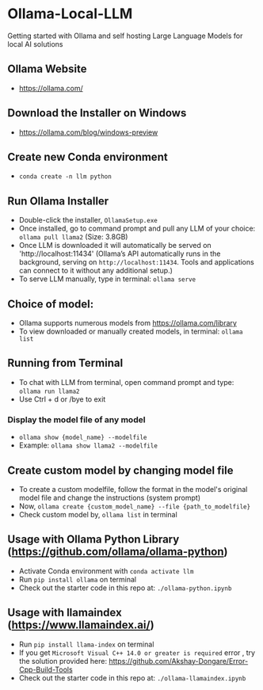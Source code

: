 # Ollama-Local-LLM
Getting started with Ollama and self hosting Large Language Models for local AI solutions

## Ollama Website
* https://ollama.com/

## Download the Installer on Windows
* https://ollama.com/blog/windows-preview

## Create new Conda environment 
* `conda create -n llm python`

## Run Ollama Installer
* Double-click the installer, `OllamaSetup.exe`
* Once installed, go to command prompt and pull any LLM of your choice: `ollama pull llama2` (Size: 3.8GB)
* Once LLM is downloaded it will automatically be served on 'http://localhost:11434' (Ollama’s API automatically runs in the background, serving on `http://localhost:11434`. Tools and applications can connect to it without any additional setup.)
* To serve LLM manually, type in terminal: `ollama serve`
## Choice of model:
* Ollama supports numerous models from https://ollama.com/library
* To view downloaded or manually created models, in terminal: `ollama list`
## Running from Terminal
* To chat with LLM from terminal, open command prompt and type: `ollama run llama2`
* Use Ctrl + d or /bye to exit
### Display the model file of any model
* `ollama show {model_name} --modelfile`
* Example: `ollama show llama2 --modelfile`

## Create custom model by changing model file
* To create a custom modelfile, follow the format in the model's original model file and change the instructions (system prompt)
* Now, `ollama create {custom_model_name} --file {path_to_modelfile}`
* Check custom model by, `ollama list` in terminal


## Usage with Ollama Python Library (https://github.com/ollama/ollama-python)
* Activate Conda environment with `conda activate llm`
* Run `pip install ollama` on terminal
* Check out the starter code in this repo at: `./ollama-python.ipynb` 

## Usage with llamaindex (https://www.llamaindex.ai/)
* Run `pip install llama-index` on terminal
* If you get `Microsoft Visual C++ 14.0 or greater is required` error , try the solution provided here: https://github.com/Akshay-Dongare/Error-Cpp-Build-Tools
* Check out the starter code in this repo at: `./ollama-llamaindex.ipynb` 
